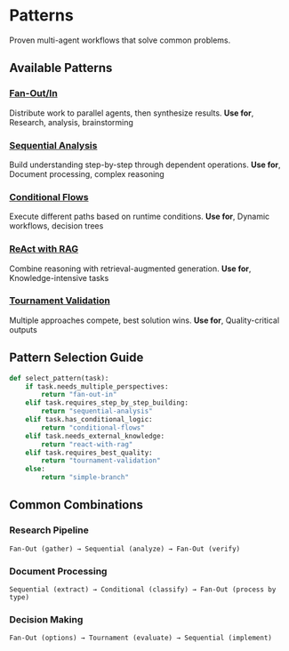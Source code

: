 # Patterns

Proven multi-agent workflows that solve common problems.

## Available Patterns

### [Fan-Out/In](fan-out-in.md)

Distribute work to parallel agents, then synthesize results. **Use for**,
Research, analysis, brainstorming

### [Sequential Analysis](sequential-analysis.md)

Build understanding step-by-step through dependent operations. **Use for**,
Document processing, complex reasoning

### [Conditional Flows](conditional-flows.md)

Execute different paths based on runtime conditions. **Use for**, Dynamic
workflows, decision trees

### [ReAct with RAG](react-with-rag.md)

Combine reasoning with retrieval-augmented generation. **Use for**,
Knowledge-intensive tasks

### [Tournament Validation](tournament-validation.md)

Multiple approaches compete, best solution wins. **Use for**, Quality-critical
outputs

## Pattern Selection Guide

```python
def select_pattern(task):
    if task.needs_multiple_perspectives:
        return "fan-out-in"
    elif task.requires_step_by_step_building:
        return "sequential-analysis"
    elif task.has_conditional_logic:
        return "conditional-flows"
    elif task.needs_external_knowledge:
        return "react-with-rag"
    elif task.requires_best_quality:
        return "tournament-validation"
    else:
        return "simple-branch"
```

## Common Combinations

### Research Pipeline

```
Fan-Out (gather) → Sequential (analyze) → Fan-Out (verify)
```

### Document Processing

```
Sequential (extract) → Conditional (classify) → Fan-Out (process by type)
```

### Decision Making

```
Fan-Out (options) → Tournament (evaluate) → Sequential (implement)
```
